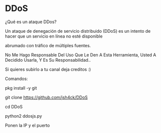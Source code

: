 # DDoS
¿Qué es un ataque DDos?

Un ataque de denegación de servicio distribuido (DDoS) es un intento de hacer que un servicio en línea no esté disponible

abrumado con tráfico de múltiples fuentes.

No Me Hago Responsable Del Uso Que Le Den A Esta Herramienta, Usted A Decidido Usarla, Y Es Su Responsabilidad..

Si quieres subirlo a tu canal deja creditos :)

Comandos:

pkg install -y git

git clone https://github.com/jsh4ck/DDoS

cd DDoS

python2 ddosjs.py

Ponen la IP y el puerto
